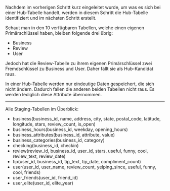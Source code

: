 Nachdem im vorherigen Schritt kurz eingeleitet wurde, um was es sich bei einer Hub-Tabelle handelt, werden in diesem Schritt die Hub-Tabelle identifiziert und im nächsten Schritt erstellt.

Schaut man in den 10 verfügbaren Tabellen, welche einen eigenen Primärschlüssel haben, bleiben folgende drei übrig:

- Business
- Review
- User

Jedoch hat die Review-Tabelle zu ihrem eigenen Primärschlüssel zwei Fremdschlüssel zu Business und User. Daher fällt sie als Hub-Kandidat raus.

In einer Hub-Tabelle werden nur eindeutige Daten gespeichert, die sich nicht ändern. Dadurch fallen die anderen beiden Tabellen nicht raus. Es werden lediglich diese Attribute übernommen.

---

Alle Staging-Tabellen im Überblick:

- business(business_id, name, address, city, state, postal_code, latitude, longitude, stars, review_count, is_open)
- business_hours(business_id, weekday, opening_hours)
- business_attributes(business_id, attribute, value)
- business_categories(business_id, category)
- checking(business_id, checkin)
- review(review_id, business_id, user_id, stars, useful, funny, cool, review_text, review_date)
- tip(user_id, business_id, tip_text, tip_date, compliment_count)
- user(user_id, user_name, review_count, yelping_since, useful, funny, cool, friends)
- user_friends(user_id, friend_id)
- user_elite(user_id, elite_year)